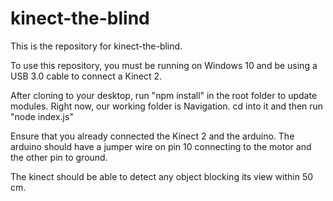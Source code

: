 # kinect-the-blind

This is the repository for kinect-the-blind.

To use this repository, you must be running on Windows 10 and be using a USB 3.0 cable to connect a Kinect 2.

After cloning to your desktop, run "npm install" in the root folder to update modules. Right now, our working folder is Navigation. cd into it and then run "node index.js"

Ensure that you already connected the Kinect 2 and the arduino. The arduino should have a jumper wire on pin 10 connecting to the motor and the other pin to ground.

The kinect should be able to detect any object blocking its view within 50 cm.
